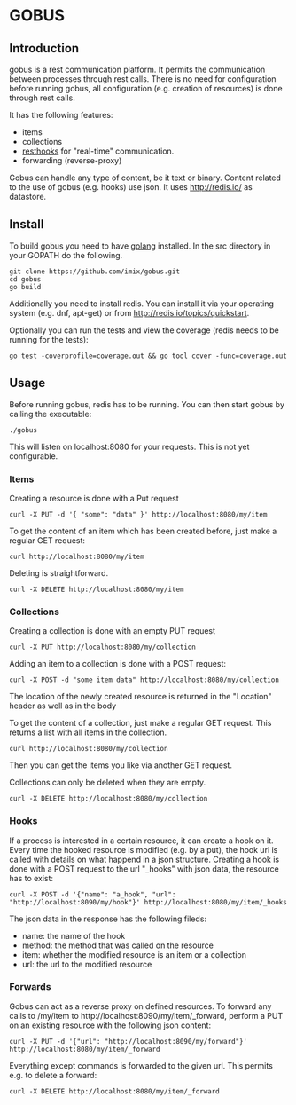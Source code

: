# GOBUS
## Introduction
gobus is a rest communication platform. It permits the communication between processes through rest calls. There is no need for configuration before running gobus, all configuration (e.g. creation of resources) is done through rest calls. 

It has the following features:
  * items
  * collections
  * [resthooks](http://resthooks.org/) for "real-time" communication.
  * forwarding (reverse-proxy)

Gobus can handle any type of content, be it text or binary. Content related to the use of gobus (e.g. hooks) use json. It uses http://redis.io/ as datastore.

## Install
To build gobus you need to have [golang](https://golang.org/) installed. In the src directory in your GOPATH do the following.
```
git clone https://github.com/imix/gobus.git
cd gobus
go build
```
Additionally you need to install redis. You can install it via your operating system (e.g. dnf, apt-get) or from http://redis.io/topics/quickstart.

Optionally you can run the tests and view the coverage (redis needs to be running for the tests):
```
go test -coverprofile=coverage.out && go tool cover -func=coverage.out
```

## Usage
Before running gobus, redis has to be running. You can then start gobus by calling the executable:
```
./gobus
```
This will listen on localhost:8080 for your requests. This is not yet configurable.

### Items
Creating a resource is done with a Put request
```
curl -X PUT -d '{ "some": "data" }' http://localhost:8080/my/item
```

To get the content of an item which has been created before, just make a regular GET request:
```
curl http://localhost:8080/my/item
```

Deleting is straightforward.
```
curl -X DELETE http://localhost:8080/my/item
```

### Collections
Creating a collection is done with an empty PUT request
```
curl -X PUT http://localhost:8080/my/collection
```

Adding an item to a collection is done with a POST request:
```
curl -X POST -d "some item data" http://localhost:8080/my/collection
```
The location of the newly created resource is returned in the "Location" header as well as in the body

To get the content of a collection, just make a regular GET request. This returns a list with all items in the collection.
```
curl http://localhost:8080/my/collection
```
Then you can get the items you like via another GET request.

Collections can only be deleted when they are empty.
```
curl -X DELETE http://localhost:8080/my/collection
```

### Hooks
If a process is interested in a certain resource, it can create a hook on it. Every time the hooked resource is modified (e.g. by a put), the hook url is called with details on what happend in a json structure.
Creating a hook is done with a POST request to the url "\_hooks" with json data, the resource has to exist:
```
curl -X POST -d '{"name": "a_hook", "url": "http://localhost:8090/my/hook"}' http://localhost:8080/my/item/_hooks
```
The json data in the response has the following fileds:
  * name: the name of the hook
  * method: the method that was called on the resource
  * item: whether the modified resource is an item or a collection
  * url: the url to the modified resource


### Forwards
Gobus can act as a reverse proxy on defined resources. To forward any calls to /my/item to http://localhost:8090/my/item/\_forward, perform a PUT on an existing resource with the following json content:
```
curl -X PUT -d '{"url": "http://localhost:8090/my/forward"}' http://localhost:8080/my/item/_forward
```
Everything except commands is forwarded to the given url. This permits e.g. to delete a forward:
```
curl -X DELETE http://localhost:8080/my/item/_forward
```
